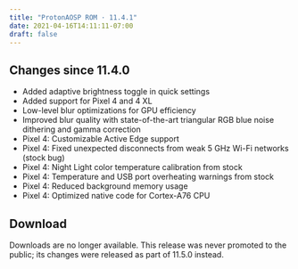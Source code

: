 ```yaml
---
title: "ProtonAOSP ROM · 11.4.1"
date: 2021-04-16T14:11:11-07:00
draft: false
---
```


## Changes since 11.4.0

- Added adaptive brightness toggle in quick settings
- Added support for Pixel 4 and 4 XL
- Low-level blur optimizations for GPU efficiency
- Improved blur quality with state-of-the-art triangular RGB blue noise dithering and gamma correction
- Pixel 4: Customizable Active Edge support
- Pixel 4: Fixed unexpected disconnects from weak 5 GHz Wi-Fi networks (stock bug)
- Pixel 4: Night Light color temperature calibration from stock
- Pixel 4: Temperature and USB port overheating warnings from stock
- Pixel 4: Reduced background memory usage
- Pixel 4: Optimized native code for Cortex-A76 CPU

## Download

Downloads are no longer available. This release was never promoted to the public; its changes were released as part of 11.5.0 instead.
